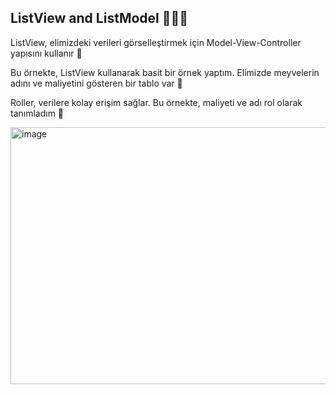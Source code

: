 ## ListView and ListModel 🧑🏻‍💻

ListView, elimizdeki verileri görselleştirmek için Model-View-Controller yapısını kullanır 🎦

Bu örnekte, ListView kullanarak basit bir örnek yaptım. Elimizde meyvelerin adını ve maliyetini gösteren bir tablo var 🍇

Roller, verilere kolay erişim sağlar. Bu örnekte, maliyeti ve adı rol olarak tanımladım 🌻

<img width="742" height="411" alt="image" src="https://github.com/user-attachments/assets/963232d5-fc4f-4562-bb87-0f28d7dfb256" />

